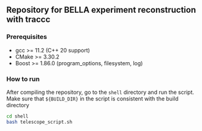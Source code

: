 ## Repository for BELLA experiment reconstruction with traccc

### Prerequisites
- gcc >= 11.2 (C++ 20 support)
- CMake >= 3.30.2
- Boost >= 1.86.0 (program_options, filesystem, log)

### How to run

After compiling the repository, go to the `shell` directory and run the script.
Make sure that `${BUILD_DIR}` in the script is consistent with the build directory

```sh
cd shell
bash telescope_script.sh
```
